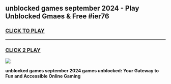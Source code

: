 
## unblocked games september 2024 - Play Unblocked Gmaes & Free #ier76
<h3>
<a href="https://news.freeplayer.one?title=unblocked_games_september_2024&ref=03M">CLICK TO PLAY</a></h3>
<hr>

<h3>
<a href="https://news.freeplayer.one?title=unblocked_games_september_2024&ref=03M">CLICK 2 PLAY</a>
  
</h3>

<a href="https://news.freeplayer.one?title=unblocked_games_september_2024&ref=03M"><img src="https://clearcache.store/games.png"></a>


**unblocked games september 2024 games unblocked: Your Gateway to Fun and Accessible Online Gaming**
